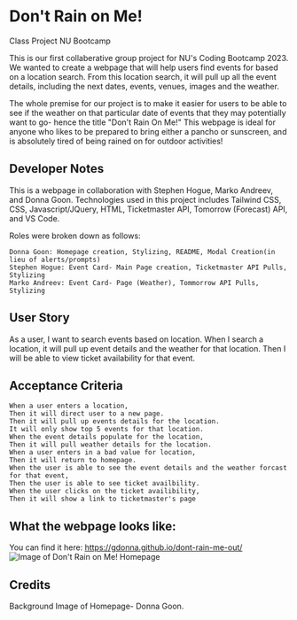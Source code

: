 # Don't Rain on Me!
Class Project NU Bootcamp

This is our first collaberative group project for NU's Coding Bootcamp 2023. We wanted to create a webpage that will help users find events for based on a location search. From this location search, it will pull up all the event details, including the next dates, events, venues, images and the weather.

The whole premise for our project is to make it easier for users to be able to see if the weather on that particular date of events that they may potentially want to go- hence the title "Don't Rain On Me!" This webpage is ideal for anyone who likes to be prepared to bring either a pancho or sunscreen, and is absolutely tired of being rained on for outdoor activities!

## Developer Notes

This is a webpage in collaboration with Stephen Hogue, Marko Andreev, and Donna Goon. Technologies used in this project includes Tailwind CSS, CSS, Javascript/JQuery, HTML, Ticketmaster API, Tomorrow (Forecast) API, and VS Code. 

Roles were broken down as follows:

```
Donna Goon: Homepage creation, Stylizing, README, Modal Creation(in lieu of alerts/prompts)
Stephen Hogue: Event Card- Main Page creation, Ticketmaster API Pulls, Stylizing 
Marko Andreev: Event Card- Page (Weather), Tommorrow API Pulls, Stylizing

```

## User Story

As a user, I want to search events based on location. 
When I search a location, it will pull up event details and the weather for that location. 
Then I will be able to view ticket availability for that event. 

## Acceptance Criteria
```
When a user enters a location,
Then it will direct user to a new page.
Then it will pull up events details for the location.
It will only show top 5 events for that location. 
When the event details populate for the location,
Then it will pull weather details for the location.
When a user enters in a bad value for location,
Then it will return to homepage.
When the user is able to see the event details and the weather forcast for that event,
Then the user is able to see ticket availbility.
When the user clicks on the ticket availibility,
Then it will show a link to ticketmaster's page
```

## What the webpage looks like:
You can find it here: https://gdonna.github.io/dont-rain-me-out/
![Image of Don't Rain on Me! Homepage](./assets/Images/127.0.0.1_5500_index.html%20(2).png)


## Credits
Background Image of Homepage- Donna Goon. 
